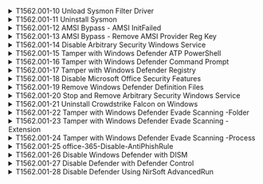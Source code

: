 <details>
<summary>T1562.001-10 Unload Sysmon Filter Driver
</summary>
<pre>$ NA </pre>
</details>
<details>
<summary>T1562.001-11 Uninstall Sysmon
</summary>
<pre>$ NA </pre>
</details>
<details>
<summary>T1562.001-12 AMSI Bypass - AMSI InitFailed
</summary>
<pre>$ NA </pre>
</details>
<details>
<summary>T1562.001-13 AMSI Bypass - Remove AMSI Provider Reg Key
</summary>
<pre>$ NA </pre>
</details>
<details>
<summary>T1562.001-14 Disable Arbitrary Security Windows Service
</summary>
<pre>$ NA </pre>
</details>
<details>
<summary>T1562.001-15 Tamper with Windows Defender ATP PowerShell
</summary>
<pre>$ NA </pre>
</details>
<details>
<summary>T1562.001-16 Tamper with Windows Defender Command Prompt
</summary>
<pre>$ NA </pre>
</details>
<details>
<summary>T1562.001-17 Tamper with Windows Defender Registry
</summary>
<pre>$ NA </pre>
</details>
<details>
<summary>T1562.001-18 Disable Microsoft Office Security Features
</summary>
<pre>$ NA </pre>
</details>
<details>
<summary>T1562.001-19 Remove Windows Defender Definition Files
</summary>
<pre>$ NA </pre>
</details>
<details>
<summary>T1562.001-20 Stop and Remove Arbitrary Security Windows Service
</summary>
<pre>$ NA </pre>
</details>
<details>
<summary>T1562.001-21 Uninstall Crowdstrike Falcon on Windows
</summary>
<pre>$ NA </pre>
</details>
<details>
<summary>T1562.001-22 Tamper with Windows Defender Evade Scanning -Folder
</summary>
<pre>$ NA </pre>
</details>
<details>
<summary>T1562.001-23 Tamper with Windows Defender Evade Scanning -Extension
</summary>
<pre>$ NA </pre>
</details>
<details>
<summary>T1562.001-24 Tamper with Windows Defender Evade Scanning -Process
</summary>
<pre>$ NA </pre>
</details>
<details>
<summary>T1562.001-25 office-365-Disable-AntiPhishRule
</summary>
<pre>$ NA </pre>
</details>
<details>
<summary>T1562.001-26 Disable Windows Defender with DISM
</summary>
<pre>$ NA </pre>
</details>
<details>
<summary>T1562.001-27 Disable Defender with Defender Control
</summary>
<pre>$ NA </pre>
</details>
<details>
<summary>T1562.001-28 Disable Defender Using NirSoft AdvancedRun
</summary>
<pre>$ NA </pre>
</details>
